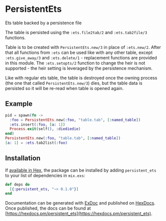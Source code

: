 # PersistentEts

Ets table backed by a persistence file

The table is persisted using the `:ets.file2tab/2` and `:ets.tab2file/3`
functions.

Table is to be created with `PersistentEts.new/3` in place of `:ets.new/2`.
After that all functions from `:ets` can be used like with any other table,
except `:ets.give_away/3` and `:ets.delete/1` - replacement functions are
provided in this module. The `:ets.setopts/2` function to change the heir
is not supported - the heir setting is leveraged by the persistence mechanism.

Like with regular ets table, the table is destroyed once the owning process
(the one that called `PersistentEts.new/3`) dies, but the table data is persisted
so it will be re-read when table is opened again.

## Example

```elixir
pid = spawn(fn -> 
  :foo = PersistentEts.new(:foo, "table.tab", [:named_table])
  :ets.insert(:foo, [a: 1])
  Process.exit(self(), :diediedie)
end)
PersistentEts.new(:foo, "table.tab", [:named_table])
[a: 1] = :ets.tab2list(:foo)
```

## Installation

If [available in Hex](https://hex.pm/docs/publish), the package can be installed
by adding `persistent_ets` to your list of dependencies in `mix.exs`:

```elixir
def deps do
  [{:persistent_ets, "~> 0.1.0"}]
end
```

Documentation can be generated with [ExDoc](https://github.com/elixir-lang/ex_doc)
and published on [HexDocs](https://hexdocs.pm). Once published, the docs can
be found at [https://hexdocs.pm/persistent_ets](https://hexdocs.pm/persistent_ets).

